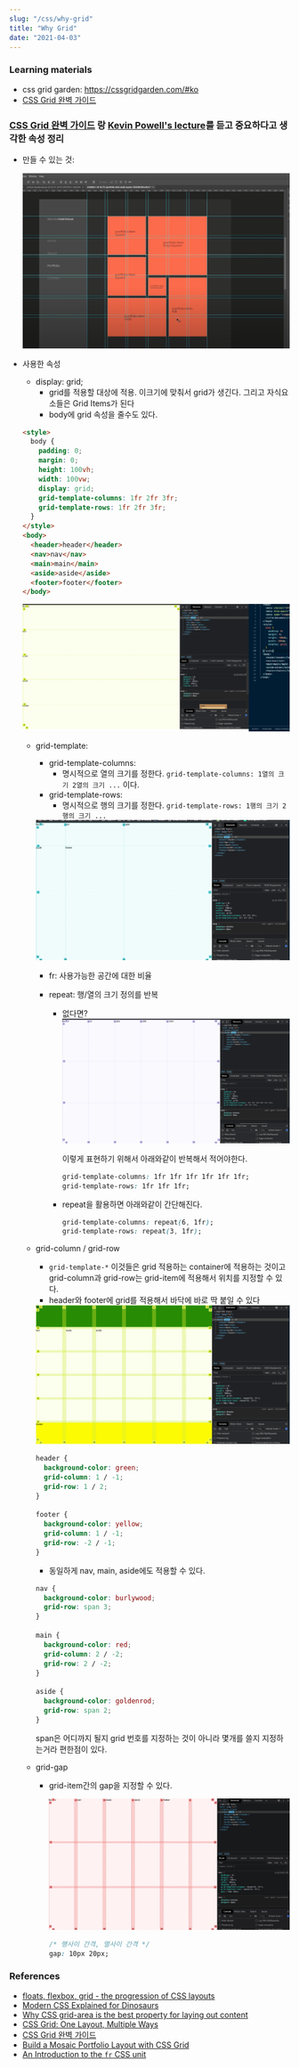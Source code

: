 ```yaml
---
slug: "/css/why-grid"
title: "Why Grid"
date: "2021-04-03"
---
```


<!-- ### Grid 탄생 배경 -->

<!-- Grid를 알기전에 float, position, flexbox로 항상 Layout을 다루었는데 최근에 layout관련 작업을 할때 어려운 점이 있어서 찾다보니 Grid를 알게 되었습니다. Grid는 다뤄본 적이 없어서 왜 layout을 지정하는 방법이 발전해 온 과정을 다뤄보고자 합니다.

Grid 탄생 배경은 [Modern CSS Explained for Dinosaurs](https://medium.com/actualize-network/modern-css-explained-for-dinosaurs-5226febe3525), [floats, flexbox, grid - the progression of CSS layouts](https://www.youtube.com/watch?v=R7gqJkdc5dM&ab_channel=KevinPowell), [Why CSS grid-area is the best property for laying out content](https://www.youtube.com/watch?v=duH4DLq5yoo&ab_channel=KevinPowell) 를 보고 정리 했습니다.

- 제일 처음 사용했던 float 방식
- 그다음에 등장한 flex

- 이제는 Grid -->

### Learning materials

- css grid garden: https://cssgridgarden.com/#ko
- [CSS Grid 완벽 가이드](https://heropy.blog/2019/08/17/css-grid/)

### [CSS Grid 완벽 가이드](https://heropy.blog/2019/08/17/css-grid/) 랑 [Kevin Powell's lecture](https://www.youtube.com/watch?v=plRcoRqLriw&list=PL4-IK0AVhVjPv5tfS82UF_iQgFp4Bl998&ab_channel=KevinPowell)를 듣고 중요하다고 생각한 속성 정리

- 만들 수 있는 것:

  <img src="../../../markdown-images/grid-tutorial.png" alt="img from https://www.youtube.com/watch?v=plRcoRqLriw&list=PL4-IK0AVhVjPv5tfS82UF_iQgFp4Bl998&ab_channel=KevinPowell this lecture"/>

- 사용한 속성

  - display: grid;
    - grid를 적용할 대상에 적용. 이크기에 맞춰서 grid가 생긴다. 그리고 자식요소들은 Grid Items가 된다
    - body에 grid 속성을 줄수도 있다.

  ```html
  <style>
    body {
      padding: 0;
      margin: 0;
      height: 100vh;
      width: 100vw;
      display: grid;
      grid-template-columns: 1fr 2fr 3fr;
      grid-template-rows: 1fr 2fr 3fr;
    }
  </style>
  <body>
    <header>header</header>
    <nav>nav</nav>
    <main>main</main>
    <aside>aside</aside>
    <footer>footer</footer>
  </body>
  ```

    <img src="../../../markdown-images/grid-body.png" />

  - grid-template:

    - grid-template-columns:
      - 명시적으로 열의 크기를 정한다. `grid-template-columns: 1열의 크기 2열의 크기 ...` 이다.
    - grid-template-rows:
      - 명시적으로 행의 크기를 정한다. `grid-template-rows: 1행의 크기 2행의 크기 ...`

    <img src="../../../markdown-images/grid-template.png" />

    - fr: 사용가능한 공간에 대한 비율

    - repeat: 행/열의 크기 정의를 반복

      - 없다면?
        <img src="../../../markdown-images/grid-repeat-before.png" />

        이렇게 표현하기 위해서 아래와같이 반복해서 적어야한다.

        ```css
        grid-template-columns: 1fr 1fr 1fr 1fr 1fr 1fr;
        grid-template-rows: 1fr 1fr 1fr;
        ```

      - repeat을 활용하면 아래와같이 간단해진다.
        ```css
        grid-template-columns: repeat(6, 1fr);
        grid-template-rows: repeat(3, 1fr);
        ```

  - grid-column / grid-row

    - `grid-template-*` 이것들은 grid 적용하는 container에 적용하는 것이고 grid-column과 grid-row는 grid-item에 적용해서 위치를 지정할 수 있다.
    - header와 footer에 grid를 적용해서 바닥에 바로 딱 붙일 수 있다

    <img src="../../../markdown-images/grid-column-row.png" />

    ```css
    header {
      background-color: green;
      grid-column: 1 / -1;
      grid-row: 1 / 2;
    }

    footer {
      background-color: yellow;
      grid-column: 1 / -1;
      grid-row: -2 / -1;
    }
    ```

    - 동일하게 nav, main, aside에도 적용할 수 있다.

    ```css
    nav {
      background-color: burlywood;
      grid-row: span 3;
    }

    main {
      background-color: red;
      grid-column: 2 / -2;
      grid-row: 2 / -2;
    }

    aside {
      background-color: goldenrod;
      grid-row: span 2;
    }
    ```

    span은 어디까지 될지 grid 번호를 지정하는 것이 아니라 몇개를 쓸지 지정하는거라 편한점이 있다.

  - grid-gap

    - grid-item간의 gap을 지정할 수 있다.

      <img src="../../../markdown-images/grid-gap.png" />

      ```css
      /* 행사이 간격, 열사이 간격 */
      gap: 10px 20px;
      ```

<!--

### Appyling Grid system based on [Kevin Powell's lecture](https://www.youtube.com/watch?v=plRcoRqLriw&list=PL4-IK0AVhVjPv5tfS82UF_iQgFp4Bl998&ab_channel=KevinPowell)

- our goal
  <img src="../../../markdown-images/grid-tutorial.png" width="400" />
- step 1: grid-template-rows and grid-template-columns
  <img src="../../../markdown-images/grid-tutorial2.png" width="400" />
- step 2: grid-gap
  <img src="../../../markdown-images/grid-tutorial3.png" width="400" />

```css
// repeat rows 6 times and each one is 100 px
grid-template-rows: repeat(6, 100px);

// repeat columns 6 times and each one is 100 px
grid-template-columns: repeat(6, 100px);

// putting gap beteween rows and columns
grid-gap: 10px;
```

- step 3: one [fraction](https://css-tricks.com/introduction-fr-css-unit/)
  <img src="../../../markdown-images/grid-tutorial4.png" width="400" />

- step4:
  <img src="../../../markdown-images/grid-tutorial5.png" width="400" />

````css
& > div.medium {
    grid-row: span 2;
    grid-column: span 2;
}

& > div.large {
    grid-row: span 3;
    grid-column: span 3;
}

& > div.small {
    grid-row: span 1;
    grid-column: span 1;
}

& > div.tall {
    grid-row: 4 / span 3;
    grid-column: 4 / span 2;

}

& > div.wide {
grid-row: span 2;
grid-column: span 3;
}

```-->

### References

- [floats, flexbox, grid - the progression of CSS layouts](https://www.youtube.com/watch?v=R7gqJkdc5dM&ab_channel=KevinPowell)
- [Modern CSS Explained for Dinosaurs](https://medium.com/actualize-network/modern-css-explained-for-dinosaurs-5226febe3525)
- [Why CSS grid-area is the best property for laying out content](https://www.youtube.com/watch?v=duH4DLq5yoo&ab_channel=KevinPowell)
- [CSS Grid: One Layout, Multiple Ways](https://css-tricks.com/css-grid-one-layout-multiple-ways/)
- [CSS Grid 완벽 가이드](https://heropy.blog/2019/08/17/css-grid/)
- [Build a Mosaic Portfolio Layout with CSS Grid](https://www.youtube.com/watch?v=plRcoRqLriw&list=PL4-IK0AVhVjPv5tfS82UF_iQgFp4Bl998&ab_channel=KevinPowell)
- [An Introduction to the `fr` CSS unit](https://css-tricks.com/introduction-fr-css-unit/)
